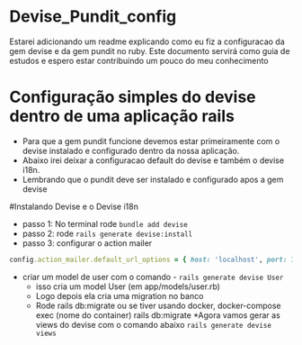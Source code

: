 # Devise_Pundit_config
Estarei adicionando um readme explicando como eu fiz a configuracao da gem devise e da gem pundit no ruby. Este documento servirá como guia de estudos e espero estar contribuindo um pouco do meu conhecimento

# Configuração simples do devise dentro de uma aplicação rails
* Para que a gem pundit funcione devemos estar primeiramente com o devise instalado e configurado dentro da nossa aplicação.
* Abaixo irei deixar a configuracao default do devise e também o devise i18n.
* Lembrando que o pundit deve ser instalado e configurado apos a gem devise

#Instalando Devise e o Devise i18n

* passo 1: No terminal rode ```bundle add devise```
* passo 2: rode ```rails generate devise:install```
* passo 3: configurar o action mailer 
  
```ruby
config.action_mailer.default_url_options = { host: 'localhost', port: 3000 }
```
* criar um model de user com o comando - ```rails generate devise User```
  - isso cria um  model User (em app/models/user.rb)
  - Logo depois ela cria uma migration no banco
  - Rode rails db:migrate ou se tiver usando docker, docker-compose exec (nome do container) rails db:migrate
*Agora vamos gerar as views do devise com o comando abaixo
```rails generate devise views```
